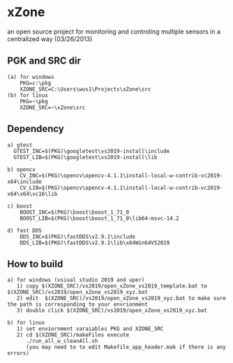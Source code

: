 # xZone 
an open source project for monitoring and controling multiple sensors in a centralized way
(03/26/2013)

## PGK and SRC dir
	(a) for windows
		PKG=c:\pkg
		XZONE_SRC=C:\Users\wus1\Projects\xZone\src
	(b) for linux
		PKG=~\pkg
		XZONE_SRC=~\xZone\src
	
## Dependency
    a) gtest
      GTEST_INC=$(PKG)\googletest\vs2019-install\include
	  GTEST_LIB=$(PKG)\googletest\vs2019-install\lib
	  
    b) opencv
		CV_INC=$(PKG)\opencv\opencv-4.1.1\install-local-w-contrib-vc2019-x64\include
		CV_LIB=$(PKG)\opencv\opencv-4.1.1\install-local-w-contrib-vc2019-x64\x64\vc16\lib
	
	c) boost
		BOOST_INC=$(PKG)\boost\boost_1_71_0
		BOOST_LIB=$(PKG)\boost\boost_1_71_0\lib64-msvc-14.2
		
	d) fast DDS
		DDS_INC=$(PKG)\fastDDS\v2.9.1\include
		DDS_LIB=$(PKG)\fastDDS\v2.9.1\lib\x64Win64VS2019
	
## How to build 
	a) for windows (vsiual studio 2019 and uper)
	   1) copy $(XZONE_SRC)/vs2019/open_xZone_vs2019_template.bat to $(XZONE_SRC)/vs2019/open_xZone_vs2019_xyz.bat
	   2) edit  $(XZONE_SRC)/vs2019/open_xZone_vs2019_xyz.bat to make sure the path is corresponding to your envrionment
	   3) double click $(XZONE_SRC)/vs2019/open_xZone_vs2019_xyz.bat
	   
	b) for linux
	   1) set enviornment varaiables PKG and XZONE_SRC 
	   2) cd $(XZONE_SRC)/makeFiles execute 
	      ./run_all_w_cleanAll.sh 
	   	  (you may need to to edit Makefile_app_header.mak if there is any errors)	  
